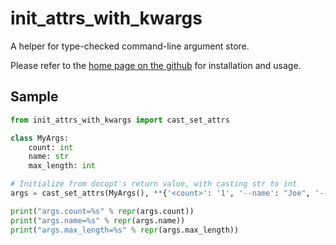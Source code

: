 init_attrs_with_kwargs
======================

A helper for type-checked command-line argument store.

Please refer to the [home page on the github](https://github.com/tos-kamiya/init_attrs_with_kwargs) for installation and usage.

## Sample

```python
from init_attrs_with_kwargs import cast_set_attrs

class MyArgs:
    count: int
    name: str
    max_length: int

# Initialize from docopt's return value, with casting str to int
args = cast_set_attrs(MyArgs(), **{'<count>': '1', '--name': "Joe", '--max-length': '100'})

print("args.count=%s" % repr(args.count))
print("args.name=%s" % repr(args.name))
print("args.max_length=%s" % repr(args.max_length))
```
